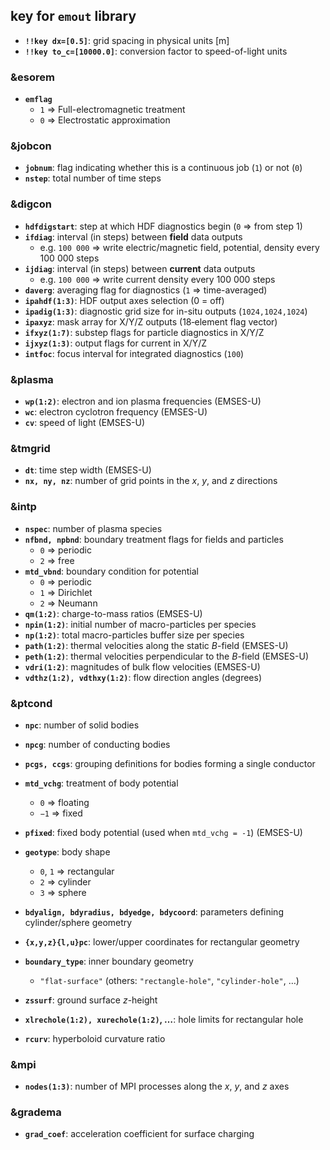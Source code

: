## key for ```emout``` library
- **`!!key dx=[0.5]`**: grid spacing in physical units [m]
- **`!!key to_c=[10000.0]`**: conversion factor to speed-of-light units

### &esorem
- **`emflag`**  
  - `1` ⇒ Full-electromagnetic treatment  
  - `0` ⇒ Electrostatic approximation  

### &jobcon
- **`jobnum`**: flag indicating whether this is a continuous job (`1`) or not (`0`)  
- **`nstep`**: total number of time steps  

### &digcon
- **`hdfdigstart`**: step at which HDF diagnostics begin (`0` ⇒ from step 1)  
- **`ifdiag`**: interval (in steps) between **field** data outputs  
  - e.g. `100 000` ⇒ write electric/magnetic field, potential, density every 100 000 steps  
- **`ijdiag`**: interval (in steps) between **current** data outputs  
  - e.g. `100 000` ⇒ write current density every 100 000 steps  
- **`daverg`**: averaging flag for diagnostics (`1` ⇒ time-averaged)  
- **`ipahdf(1:3)`**: HDF output axes selection (0 = off)  
- **`ipadig(1:3)`**: diagnostic grid size for in-situ outputs (`1024,1024,1024`)  
- **`ipaxyz`**: mask array for X/Y/Z outputs (18‐element flag vector)  
- **`ifxyz(1:7)`**: substep flags for particle diagnostics in X/Y/Z  
- **`ijxyz(1:3)`**: output flags for current in X/Y/Z  
- **`intfoc`**: focus interval for integrated diagnostics (`100`)

### &plasma
- **`wp(1:2)`**: electron and ion plasma frequencies (EMSES-U)  
- **`wc`**: electron cyclotron frequency (EMSES-U)  
- **`cv`**: speed of light (EMSES-U)  

### &tmgrid
- **`dt`**: time step width (EMSES-U)  
- **`nx, ny, nz`**: number of grid points in the _x_, _y_, and _z_ directions  

### &intp
- **`nspec`**: number of plasma species  
- **`nfbnd, npbnd`**: boundary treatment flags for fields and particles  
  - `0` ⇒ periodic  
  - `2` ⇒ free  
- **`mtd_vbnd`**: boundary condition for potential  
  - `0` ⇒ periodic  
  - `1` ⇒ Dirichlet  
  - `2` ⇒ Neumann  
- **`qm(1:2)`**: charge-to-mass ratios (EMSES-U)  
- **`npin(1:2)`**: initial number of macro-particles per species  
- **`np(1:2)`**: total macro-particles buffer size per species
- **`path(1:2)`**: thermal velocities along the static _B_-field (EMSES-U)  
- **`peth(1:2)`**: thermal velocities perpendicular to the _B_-field (EMSES-U)  
- **`vdri(1:2)`**: magnitudes of bulk flow velocities (EMSES-U)  
- **`vdthz(1:2), vdthxy(1:2)`**: flow direction angles (degrees)  

### &ptcond
- **`npc`**: number of solid bodies  
- **`npcg`**: number of conducting bodies  
- **`pcgs, ccgs`**: grouping definitions for bodies forming a single conductor  
- **`mtd_vchg`**: treatment of body potential  
  - `0` ⇒ floating  
  - `−1` ⇒ fixed  
- **`pfixed`**: fixed body potential (used when `mtd_vchg = -1`) (EMSES-U)  
- **`geotype`**: body shape  
  - `0`, `1` ⇒ rectangular  
  - `2` ⇒ cylinder  
  - `3` ⇒ sphere  
- **`bdyalign, bdyradius, bdyedge, bdycoord`**: parameters defining cylinder/sphere geometry  
- **`{x,y,z}{l,u}pc`**: lower/upper coordinates for rectangular geometry  

- **`boundary_type`**: inner boundary geometry  
  - `"flat-surface"` (others: `"rectangle-hole"`, `"cylinder-hole"`, …)  
- **`zssurf`**: ground surface _z_-height
- **`xlrechole(1:2), xurechole(1:2)`, …**: hole limits for rectangular hole
- **`rcurv`**: hyperboloid curvature ratio

### &mpi
- **`nodes(1:3)`**: number of MPI processes along the _x_, _y_, and _z_ axes  

### &gradema
- **`grad_coef`**: acceleration coefficient for surface charging
